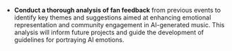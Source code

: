 - **Conduct a thorough analysis of fan feedback** from previous events to identify key themes and suggestions aimed at enhancing emotional representation and community engagement in AI-generated music. This analysis will inform future projects and guide the development of guidelines for portraying AI emotions.